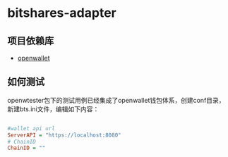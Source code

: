 # bitshares-adapter

## 项目依赖库

- [openwallet](https://github.com/blocktree/openwallet.git)

## 如何测试

openwtester包下的测试用例已经集成了openwallet钱包体系，创建conf目录，新建bts.ini文件，编辑如下内容：

```ini

#wallet api url
ServerAPI = "https://localhost:8080"
# ChainID
ChainID = ""

```